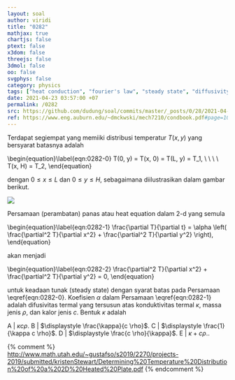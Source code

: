```yaml
---
layout: soal
author: viridi
title: "0282"
mathjax: true
chartjs: false
ptext: false
x3dom: false
threejs: false
3dmol: false
oo: false
svgphys: false
category: physics
tags: ["heat conduction", "fourier's law", "steady state", "diffusivity", "2-d", "fi3201", "2020-2"]
date: 2021-04-23 03:57:00 +07
permalink: /0282
src: https://github.com/dudung/soal/commits/master/_posts/0/28/2021-04-22-fourier-law-hc-fd-2d-2.md
ref: https://www.eng.auburn.edu/~dmckwski/mech7210/condbook.pdf#page=10
---
```

Terdapat segiempat yang memiiki distribusi temperatur $T(x, y)$ yang bersyarat batasnya adalah

\begin{equation}\label{eqn:0282-0}
T(0, y) = T(x, 0) = T(L, y) = T_1, \ \ \ \ T(x, H) = T_2,
\end{equation}

dengan $0 \le x \le L$ dan $0 \le y \le H$, sebagaimana diilustrasikan dalam gambar berikut.

![]({{site.baseurl}}/assets/img/0/28/0282.png)

Persamaan (perambatan) panas atau heat equation dalam 2-d yang semula

\begin{equation}\label{eqn:0282-1}
\frac{\partial T}{\partial t} = \alpha \left( \frac{\partial^2 T}{\partial x^2} + \frac{\partial^2 T}{\partial y^2} \right),
\end{equation}

akan menjadi

\begin{equation}\label{eqn:0282-2}
\frac{\partial^2 T}{\partial x^2} + \frac{\partial^2 T}{\partial y^2} = 0,
\end{equation}

untuk keadaan tunak (steady state) dengan syarat batas pada Persamaan \eqref{eqn:0282-0}. Koefisien $\alpha$ dalam Persamaan \eqref{eqn:0282-1} adalah difusivitas termal yang tersusun atas konduktivitas termal $\kappa$, massa jenis $\rho$, dan kalor jenis $c$. Bentuk $\kappa$ adalah

A | $\kappa c \rho$.
B | $\displaystyle \frac{\kappa}{c \rho}$.
C | $\displaystyle \frac{1}{\kappa c \rho}$.
D | $\displaystyle \frac{c \rho}{\kappa}$.
E | $\kappa + c \rho$..

{% comment %}
http://www.math.utah.edu/~gustafso/s2019/2270/projects-2019/submitted/kristenStewart/Determining%20Temperature%20Distribution%20of%20a%202D%20Heated%20Plate.pdf
{% endcomment %}
